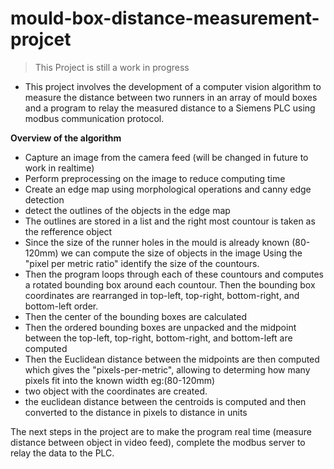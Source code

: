 # mould-box-distance-measurement-projcet
> This Project is still a work in progress
- This project involves the development of a computer vision algorithm to measure the distance between two runners in an array of mould boxes and a program to relay the measured distance to a Siemens PLC using modbus communication protocol. 

**Overview of the algorithm**
- Capture an image from the camera feed (will be changed in future to work in realtime)
- Perform preprocessing on the image to reduce computing time
- Create an edge map using morphological operations and canny edge detection
- detect the outlines of the objects in the edge map
- The outlines are stored in a list and the right most countour is taken as the refference object
- Since the size of the runner holes in the mould is already known (80-120mm) we can compute the size of objects in the image Using the "pixel per metric ratio" identify the size of the countours.
- Then the program loops through each of these countours and computes a rotated bounding box around each countour. Then the bounding box coordinates are rearranged in top-left, top-right, bottom-right, and bottom-left order.
- Then the center of the bounding boxes are calculated
- Then the ordered bounding boxes are unpacked and the midpoint between the top-left, top-right, bottom-right, and bottom-left are computed 
- Then the Euclidean distance between the midpoints are then computed which gives the "pixels-per-metric", allowing to determing how many pixels fit into the known width eg:(80-120mm)
- two object with the coordinates are created.
- the euclidean distance between the centroids is computed and then converted to the distance in pixels to distance in units

The next steps in the project are to make the program real time (measure distance between object in video feed), complete the modbus server to relay the data to the PLC.
